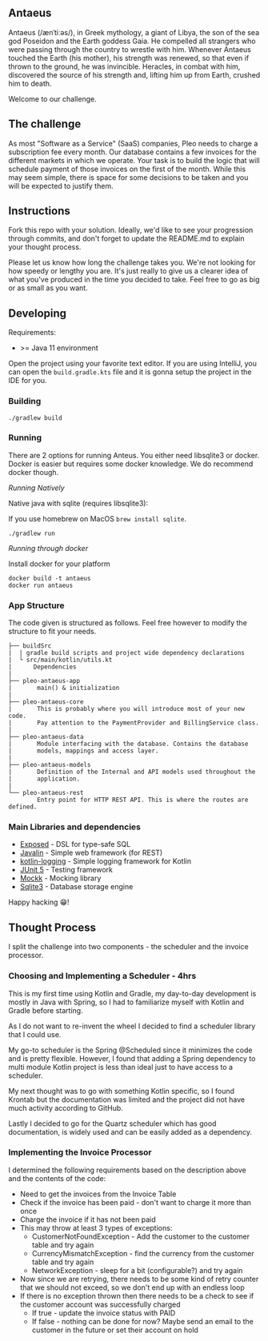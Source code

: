 ## Antaeus

Antaeus (/ænˈtiːəs/), in Greek mythology, a giant of Libya, the son of the sea god Poseidon and the Earth goddess Gaia. He compelled all strangers who were passing through the country to wrestle with him. Whenever Antaeus touched the Earth (his mother), his strength was renewed, so that even if thrown to the ground, he was invincible. Heracles, in combat with him, discovered the source of his strength and, lifting him up from Earth, crushed him to death.

Welcome to our challenge.

## The challenge

As most "Software as a Service" (SaaS) companies, Pleo needs to charge a subscription fee every month. Our database contains a few invoices for the different markets in which we operate. Your task is to build the logic that will schedule payment of those invoices on the first of the month. While this may seem simple, there is space for some decisions to be taken and you will be expected to justify them.

## Instructions

Fork this repo with your solution. Ideally, we'd like to see your progression through commits, and don't forget to update the README.md to explain your thought process.

Please let us know how long the challenge takes you. We're not looking for how speedy or lengthy you are. It's just really to give us a clearer idea of what you've produced in the time you decided to take. Feel free to go as big or as small as you want.

## Developing

Requirements:
- \>= Java 11 environment

Open the project using your favorite text editor. If you are using IntelliJ, you can open the `build.gradle.kts` file and it is gonna setup the project in the IDE for you.

### Building

```
./gradlew build
```

### Running

There are 2 options for running Anteus. You either need libsqlite3 or docker. Docker is easier but requires some docker knowledge. We do recommend docker though.

*Running Natively*

Native java with sqlite (requires libsqlite3):

If you use homebrew on MacOS `brew install sqlite`.

```
./gradlew run
```

*Running through docker*

Install docker for your platform

```
docker build -t antaeus
docker run antaeus
```

### App Structure
The code given is structured as follows. Feel free however to modify the structure to fit your needs.
```
├── buildSrc
|  | gradle build scripts and project wide dependency declarations
|  └ src/main/kotlin/utils.kt 
|      Dependencies
|
├── pleo-antaeus-app
|       main() & initialization
|
├── pleo-antaeus-core
|       This is probably where you will introduce most of your new code.
|       Pay attention to the PaymentProvider and BillingService class.
|
├── pleo-antaeus-data
|       Module interfacing with the database. Contains the database 
|       models, mappings and access layer.
|
├── pleo-antaeus-models
|       Definition of the Internal and API models used throughout the
|       application.
|
└── pleo-antaeus-rest
        Entry point for HTTP REST API. This is where the routes are defined.
```

### Main Libraries and dependencies
* [Exposed](https://github.com/JetBrains/Exposed) - DSL for type-safe SQL
* [Javalin](https://javalin.io/) - Simple web framework (for REST)
* [kotlin-logging](https://github.com/MicroUtils/kotlin-logging) - Simple logging framework for Kotlin
* [JUnit 5](https://junit.org/junit5/) - Testing framework
* [Mockk](https://mockk.io/) - Mocking library
* [Sqlite3](https://sqlite.org/index.html) - Database storage engine

Happy hacking 😁!

## Thought Process
I split the challenge into two components - the scheduler and the invoice processor.

### Choosing and Implementing a Scheduler - 4hrs
This is my first time using Kotlin and Gradle, my day-to-day development is mostly in Java with Spring, so I had to
familiarize myself with Kotlin and Gradle before starting.

As I do not want to re-invent the wheel I decided to find a scheduler library that I could use.

My go-to scheduler is the Spring @Scheduled since it minimizes the code and is pretty flexible. However, I found that
adding a Spring dependency to multi module Kotlin project is less than ideal just to have access to a scheduler.

My next thought was to go with something Kotlin specific, so I found Krontab but the documentation was limited and the 
project did not have much activity according to GitHub.

Lastly I decided to go for the Quartz scheduler which has good documentation, is widely used and can be easily added
as a dependency.

### Implementing the Invoice Processor
I determined the following requirements based on the description above and the contents of the code:

* Need to get the invoices from the Invoice Table
* Check if the invoice has been paid - don't want to charge it more than once
* Charge the invoice if it has not been paid
* This may throw at least 3 types of exceptions:
  * CustomerNotFoundException - Add the customer to the customer table and try again
  * CurrencyMismatchException - find the currency from the customer table and try again
  * NetworkException - sleep for a bit (configurable?) and try again
* Now since we are retrying, there needs to be some kind of retry counter that we should not exceed, so we don't end up with an endless loop
* If there is no exception thrown then there needs to be a check to see if the customer account was successfully charged
  * If true - update the invoice status with PAID
  * If false - nothing can be done for now? Maybe send an email to the customer in the future or set their account on hold